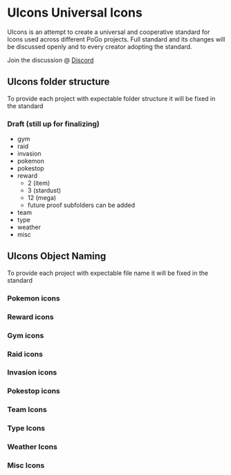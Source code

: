 # UIcons Universal Icons

UIcons is an attempt to create a universal and cooperative standard for Icons used across different PoGo projects. Full standard and its changes will be discussed openly and to every creator adopting the standard.

Join the discussion @ [Discord](https://discord.gg/cG8JwrJB6Z)

## UIcons folder structure

To provide each project with expectable folder structure it will be fixed in the standard 

### Draft (still up for finalizing)

- gym
- raid
- invasion
- pokemon
- pokestop
- reward 
  - 2 (item)
  - 3 (stardust)
  - 12 (mega)
  - future proof subfolders can be added
- team
- type
- weather
- misc

## UIcons Object Naming

To provide each project with expectable file name it will be fixed in the standard 

### Pokemon icons

### Reward icons

### Gym icons

### Raid icons

### Invasion icons

### Pokestop icons

### Team Icons

### Type Icons

### Weather Icons

### Misc Icons
